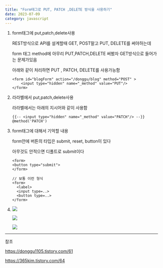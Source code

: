 ```yaml
---
title: "Form태그로 PUT, PATCH ,DELETE 방식을 사용하기"
date: 2023-07-09
category: javascript
---
```


1. form태그에 put,patch,delete사용

   REST방식으로 API를 설계할때 GET, POST말고 PUT, DELETE를 써야하는데

   form 태그 method에 아무리 PUT,PATCH,DELETE 써봤자 GET방식으로 들어가는 문제가있음

   아래와 같이 처리하면 PUT , PATCH, DELETE를 사용가능함

   ```
   <form id="blogForm" action="/donggu/blog" method="POST" >
       <input type="hidden" name="_method" value="PUT"/>
   </form>
   ```

2. 라라벨에서 put,patch,delete사용

   라라벨에서는 아래의 지시어와 같이 사용함

   ```
   {{-- <input type="hidden" name="_method" value="PATCH"/> --}}
   @method('PATCH')
   ```

3. form태그에 대해서 기억할 내용

   form안에 버튼의 타입은 submit, reset, button이 있다

   아무것도 안적으면 디폴트로 submit이다

   ```
   <form>
   <button type="submit">
   </form>
   ```

   ```
   // 보통 이런 형식
   <form>
     <label>
     <input type=..>
     <button type=..>
   </form>
   ```

3. ![](/storage/20230709180734165832.jpg)

   ![](/storage/20230709180752929912.jpg)

   ![](/storage/20230709180800895461.jpg)

---

참조

https://donggu1105.tistory.com/61

https://365kim.tistory.com/64
